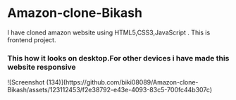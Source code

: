 # Amazon-clone-Bikash
I have cloned amazon website using HTML5,CSS3,JavaScript . This is frontend project.<br>

<h3>This how it looks on desktop.For other devices i have made this website responsive</h3>
![Screenshot (134)](https://github.com/biki08089/Amazon-clone-Bikash/assets/123112453/f2e38792-e43e-4093-83c5-700fc44b307c)

